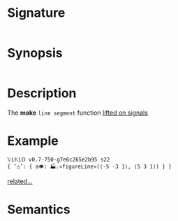 # Signature
```vikid-signature
```

# Synopsis
```vikid-synopsis
```

# Description
The __make__ `line segment` function [lifted on signals](/refman/concepts/pure_functions)

# Example
```vikid-script
𝕍i𝕂i𝔻 v0.7-750-g7e6c265e2b95 s22
{ ‘⌂’: { a👁: 🏭.«figureLine»(⟨-5 -3 1⟩, ⟨5 3 1⟩) } }
```


[related...](https://en.wikipedia.org/wiki/Line_segment)

# Semantics